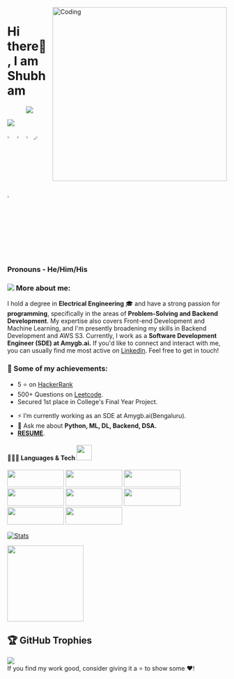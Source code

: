 
<img align="right" alt="Coding" width="400" src="https://user-images.githubusercontent.com/102204260/192700068-98ad5312-13c4-49ba-bc0a-d3de1fb9d5fb.gif">

# Hi there👋 , I am Shubham
<div align="center">
 <img src="https://readme-typing-svg.herokuapp.com/?lines=Backend+Developer;Web+Developer;Quick+learner;Self+Motivated;Problem+Solver;&color=teal&center=true" />
</div>

  [![](https://visitcount.itsvg.in/api?id=shubham96&label=Profile%20Views&color=1&icon=0&pretty=false)](https://visitcount.itsvg.in)
  
  [<img src="https://img.icons8.com/color/48/000000/linkedin.png" width="3.5%"/>](https://www.linkedin.com/in/shubham-verma-011297167/)
  [<img src="https://img.icons8.com/bubbles/50/4a90e2/domain.png" width="3.5%"/>](https://shubham9471.github.io/ShubhamVerma/)
  <a href="shubhamverma2604@gmail.com"> <img src="https://img.icons8.com/fluent/48/000000/gmail.png" width="3.5%"/> </a>
  [<img src="https://img.icons8.com/fluent/48/4a90e2/github.png" width="3.5%"/>](https://github.com/shubham9471)
  [<img src="https://upload.wikimedia.org/wikipedia/commons/1/19/LeetCode_logo_black.png" width="3.5%"/>](https://leetcode.com/shubhamverma2604/)
  
### Pronouns - He/Him/His 
  
### <img src="https://img.icons8.com/emoji/48/000000/man-technologyst.png"/> More about me:
  
I hold a degree in **Electrical Engineering** :mortar_board: and have a strong passion for <b>programming</b>, specifically in the areas of <b>Problem-Solving and Backend Development</b>. My expertise also covers Front-end Development and Machine Learning, and I'm presently broadening my skills in Backend Development and AWS S3. Currently, I work as a <b>Software Development Engineer (SDE) at Amygb.ai.</b> If you'd like to connect and interact with me, you can usually find me most active on <a href="https://www.linkedin.com/in/shubham-verma-011297167/" target="_blank">LinkedIn</a>. Feel free to get in touch!
  
### :1st_place_medal: Some of my achievements:

* 5 ⭐ on <a href = "https://www.hackerrank.com/shubhamverma2604" target="_blank">HackerRank</a>
* 500+ Questions on <a href = "https://leetcode.com/shubhamverma2604/" target="_blank">Leetcode</a>.
* Secured 1st place in College's Final Year Project.

- ⚡ I’m currently working as an SDE at Amygb.ai(Bengaluru). 
- 💬 Ask me about <b>Python, ML, DL, Backend, DSA.</b>
- <a href = "https://drive.google.com/file/d/1PVpc2sIN0d6isqAHtAWF3_KCI-ZzGqpq/view?usp=sharing" target="_blank"><b>RESUME</b></a>.
  
#### 👨🏻‍💻 Languages & Tech <img src="https://camo.githubusercontent.com/beb64ff21c883e318e4f5db5231c2ba4175705bea1c9249e82a41ab375db4f75/68747470733a2f2f6d65646961322e67697068792e636f6d2f6d656469612f51737347456d706b79454f684243623765312f67697068792e6769663f6369643d656366303565343761306e336769316266716e74716d6f62386739616964316f796a327772336473336d67373030626c267269643d67697068792e676966" width="35"/> <br />
<p>
<img src="https://img.shields.io/badge/Python-%23ED8B00.svg?style=for-the-badge&logo=Python&logoColor=white" width="130px" height="40px"/>
<img src="https://img.shields.io/badge/HTML5-E34F26?style=for-the-badge&logo=html5&logoColor=white" width="130px" height="40px"/> 
<img src="https://img.shields.io/badge/CSS3-1572B6?style=for-the-badge&logo=css3&logoColor=white" width="130px" height="40px"/>
<img src="https://img.shields.io/badge/JavaScript-323330?style=for-the-badge&logo=javascript&logoColor=F7DF1E" width="130px" height="40px"/>
<img src="https://img.shields.io/badge/Node-339933?style=for-the-badge&logo=NodeJs&logoColor=white" width="130px" height="40px"/>
<img src="https://img.shields.io/badge/Express-green?style=for-the-badge&logo=Express&logoColor=white" width="130px" height="40px"/>
<img src="https://img.shields.io/badge/-MongoDB-green?style=for-the-badge&logo=MongoDb&logoColor=white" width="130px" height="40px"/> 
<img src="https://img.shields.io/badge/REACTJS-1572B6?style=for-the-badge&logo=reactjs&logoColor=white" width="130px" height="40px"/>
</p>

  [![Stats](https://github-readme-stats.vercel.app/api?username=shubham9471&show_icons=true&theme=radical)](https://github-readme-stats.vercel.app/api?username=shubham9471&show_icons=true&theme=radical)&nbsp; &nbsp; &nbsp; &nbsp; &nbsp; &nbsp; &nbsp; &nbsp; &nbsp; &nbsp; 
  
  
  <img height=175 align="center" src="https://github-readme-stats.vercel.app/api/top-langs/?username=shubham9471&hide=c%23,powershell,java&title_color=2aa889&text_color=99d1ce&icon_color=2bbc8a&bg_color=0c1014&langs_count=8&layout=compact" />
  
## 🏆 GitHub Trophies
![](https://github-profile-trophy.vercel.app/?username=shubham9471&theme=darkhub&no-frame=false&no-bg=false&margin-w=4)<br />
 If you find my work good, consider giving it a ⭐ to show some ❤️!
